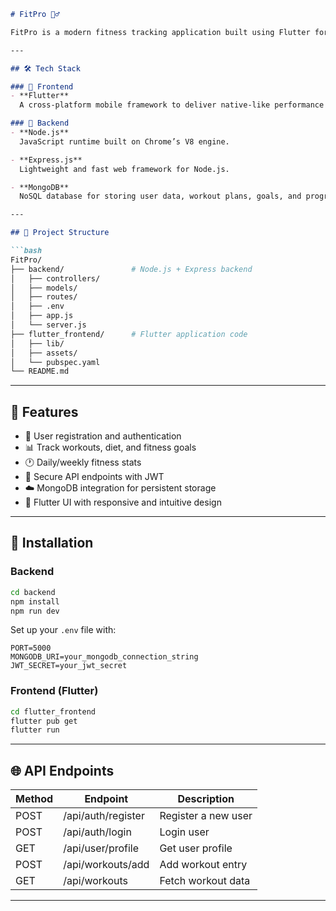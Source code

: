 
````markdown
# FitPro 🏋️‍♂️

FitPro is a modern fitness tracking application built using Flutter for the frontend and a robust Node.js + Express backend with MongoDB as the database. The app helps users track their workouts, progress, and fitness goals seamlessly.

---

## 🛠️ Tech Stack

### 🔹 Frontend
- **Flutter**  
  A cross-platform mobile framework to deliver native-like performance and smooth UI/UX.

### 🔹 Backend
- **Node.js**  
  JavaScript runtime built on Chrome’s V8 engine.

- **Express.js**  
  Lightweight and fast web framework for Node.js.

- **MongoDB**  
  NoSQL database for storing user data, workout plans, goals, and progress.

---

## 📁 Project Structure

```bash
FitPro/
├── backend/               # Node.js + Express backend
│   ├── controllers/
│   ├── models/
│   ├── routes/
│   ├── .env
│   ├── app.js
│   └── server.js
├── flutter_frontend/      # Flutter application code
│   ├── lib/
│   ├── assets/
│   └── pubspec.yaml
└── README.md
````

---

## 🚀 Features

* 🧍 User registration and authentication
* 📊 Track workouts, diet, and fitness goals
* 🕐 Daily/weekly fitness stats
* 🔐 Secure API endpoints with JWT
* ☁️ MongoDB integration for persistent storage
* 📱 Flutter UI with responsive and intuitive design

---

## 🔧 Installation

### Backend

```bash
cd backend
npm install
npm run dev
```

Set up your `.env` file with:

```env
PORT=5000
MONGODB_URI=your_mongodb_connection_string
JWT_SECRET=your_jwt_secret
```

### Frontend (Flutter)

```bash
cd flutter_frontend
flutter pub get
flutter run
```

---

## 🌐 API Endpoints

| Method | Endpoint           | Description         |
| ------ | ------------------ | ------------------- |
| POST   | /api/auth/register | Register a new user |
| POST   | /api/auth/login    | Login user          |
| GET    | /api/user/profile  | Get user profile    |
| POST   | /api/workouts/add  | Add workout entry   |
| GET    | /api/workouts      | Fetch workout data  |

---


